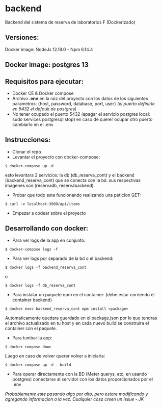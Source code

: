 # backend
Backend del sistema de reserva de laboratorios F (Dockerizado)

Versiones:
---------

Docker image: NodeJs 12.18.0 - Npm 6.14.4

Docker image: postgres 13
---------

Requisitos para ejecutar:
---------

- Docker CE & Docker compose
- Archivo **.env** en la raiz del proyecto con los datos de los siguientes parametros: {host, password, database, port, user} *(el puerto definirlo en 5432 el default de postgres)*
- No tener ocupado el puerto 5432 (apagar el servicio postgres local: sudo services postgresql stop) en caso de querer ocupar otro puerto cambiarlo en el .env

Instrucciones:
---------

- Clonar el repo
- Levantar el proyecto con docker-compose:

```
$ docker-compose up -d
```
esto levantara 2 servicios: la db (db_reserva_cont) y el backend (backend_reserva_cont) que se conecta con la bd. sus respectivas imagenes son (reservadb, reservabackend).
- Probar que todo este funcionando realizando una peticion GET:

```
$ curl -v localhost:3000/api/items
```
- Empezar a codear sobre el proyecto

Desarrollando con docker:
---------

- Para ver logs de la app en conjunto:
```
$ docker-compose logs -f
```
- Para ver logs por separado de la bd o el backend:
```
$ docker logs -f backend_reserva_cont
```
o
```
$ docker logs -f db_reserva_cont
```
- Para instalar un paquete npm en el container: (debe estar corriendo el container backend)
```
$ docker exec backend_reserva_cont npm install <package>
```
Automaticamente quedara guardado en el package.json por lo que tendras el archivo actualizado en tu host y en cada nuevo build se construira el container con el paquete.
- Para tumbar la app:
```
$ docker-compose down
```
Luego en caso de volver querer volver a iniciarla:
```
$ docker-compose up -d --build
```
- Para operar directamente con la BD (Meter querys, etc, en usando postgres) conectarse al servidor con los datos proporcionados por el .env

*Probablemente este pasando algo por alto, pero estare modificando y agregando informacion a la vez. Cualquier cosa creen un issue - JK*

